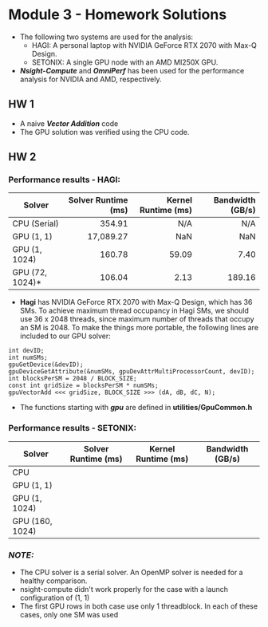 # Module 3 - Homework Solutions
- The following two systems are used for the analysis:
  - HAGI: A personal laptop with NVIDIA GeForce RTX 2070 with Max-Q Design.
  - SETONIX: A single GPU node with an AMD MI250X GPU.
- ***Nsight-Compute*** and ***OmniPerf*** has been used for the performance analysis for NVIDIA and AMD, respectively.

## HW 1
- A naive ***Vector Addition*** code
- The GPU solution was verified using the CPU code.  

## HW 2
### Performance results - **HAGI**:

| Solver | Solver Runtime (ms) | Kernel Runtime (ms) | Bandwidth (GB/s) |
| --- | ---: | ---: | ---: |
| CPU (Serial) | 354.91 | N/A | N/A 
| GPU (1, 1) | 17,089.27 | NaN | NaN 
| GPU (1, 1024) | 160.78 | 59.09 | 7.40 
| GPU (72, 1024)* | 106.04 | 2.13 | 189.16

- **Hagi** has NVIDIA GeForce RTX 2070 with Max-Q Design, which has 36 SMs. To achieve maximum thread occupancy in Hagi SMs, we should use 36 x 2048 threads, since maximum number of threads that occupy an SM is 2048. To make the things more portable, the following lines are included to our GPU solver:
```
int devID;
int numSMs;
gpuGetDevice(&devID);
gpuDeviceGetAttribute(&numSMs, gpuDevAttrMultiProcessorCount, devID);
int blocksPerSM = 2048 / BLOCK_SIZE;
const int gridSize = blocksPerSM * numSMs;
gpuVectorAdd <<< gridSize, BLOCK_SIZE >>> (dA, dB, dC, N);
``` 
* The functions starting with ***gpu*** are defined in **utilities/GpuCommon.h**
### Performance results - **SETONIX**:

| Solver | Solver Runtime (ms) | Kernel Runtime (ms) | Bandwidth (GB/s) |
| --- | --- | --- | --- |
| CPU |  |  |  
| GPU (1, 1) |  |  | 
| GPU (1, 1024) |  |  | 
| GPU (160, 1024) |  |  | 

### ***NOTE:***

- The CPU solver is a serial solver. An OpenMP solver is needed for a healthy comparison.
- nsight-compute didn't work properly for the case with a launch configuration of (1, 1)
- The first GPU rows in both case use only 1 threadblock. In each of these cases, only one SM was used

